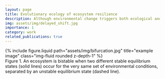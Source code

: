 ```yaml
---
layout: page
title: Evolutionary ecology of ecosystem resilience
description: Although environmental change triggers both ecological and evolutionary responses, the framework used to assess ecosystem resilience has lacked the evolutionary component thus far. To contribute towards the closure of this gap, I have developed the first generation of models that include evolutionary processes.
img: assets/img/delayed_shift.jpg
importance: 1
category: work
related_publications: true
---
```


<div class="row">
    <div class="col-sm mt-3 mt-md-0">
        {% include figure.liquid path="assets/img/bifurcation.jpg" title="example image" class="img-fluid rounded z-depth-1" %}
    </div>
</div>
<div class="caption">
    Figure 1. An ecosystem is bistable when two different stable equilibrium states (solid lines) occur for the very same set of environmental conditions, separated by an unstable equilibrium state (dashed line).
</div>
